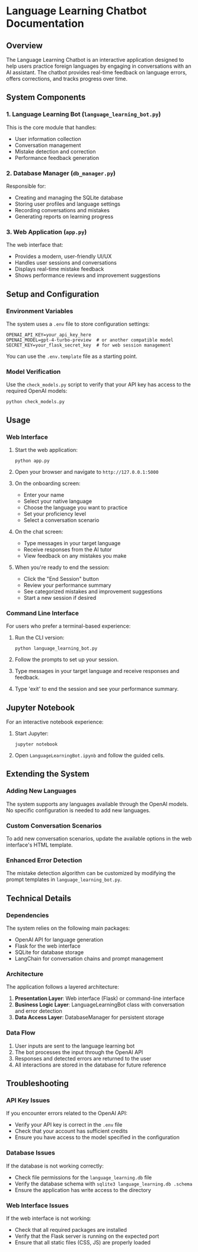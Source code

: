 # Language Learning Chatbot Documentation

## Overview

The Language Learning Chatbot is an interactive application designed to help users practice foreign languages by engaging in conversations with an AI assistant. The chatbot provides real-time feedback on language errors, offers corrections, and tracks progress over time.

## System Components

### 1. Language Learning Bot (`language_learning_bot.py`)

This is the core module that handles:
- User information collection
- Conversation management
- Mistake detection and correction
- Performance feedback generation

### 2. Database Manager (`db_manager.py`)

Responsible for:
- Creating and managing the SQLite database
- Storing user profiles and language settings
- Recording conversations and mistakes
- Generating reports on learning progress

### 3. Web Application (`app.py`)

The web interface that:
- Provides a modern, user-friendly UI/UX
- Handles user sessions and conversations
- Displays real-time mistake feedback
- Shows performance reviews and improvement suggestions

## Setup and Configuration

### Environment Variables

The system uses a `.env` file to store configuration settings:

```
OPENAI_API_KEY=your_api_key_here
OPENAI_MODEL=gpt-4-turbo-preview  # or another compatible model
SECRET_KEY=your_flask_secret_key  # for web session management
```

You can use the `.env.template` file as a starting point.

### Model Verification

Use the `check_models.py` script to verify that your API key has access to the required OpenAI models:

```
python check_models.py
```

## Usage

### Web Interface

1. Start the web application:
   ```
   python app.py
   ```

2. Open your browser and navigate to `http://127.0.0.1:5000`

3. On the onboarding screen:
   - Enter your name
   - Select your native language
   - Choose the language you want to practice
   - Set your proficiency level
   - Select a conversation scenario

4. On the chat screen:
   - Type messages in your target language
   - Receive responses from the AI tutor
   - View feedback on any mistakes you make

5. When you're ready to end the session:
   - Click the "End Session" button
   - Review your performance summary
   - See categorized mistakes and improvement suggestions
   - Start a new session if desired

### Command Line Interface

For users who prefer a terminal-based experience:

1. Run the CLI version:
   ```
   python language_learning_bot.py
   ```

2. Follow the prompts to set up your session.

3. Type messages in your target language and receive responses and feedback.

4. Type 'exit' to end the session and see your performance summary.

## Jupyter Notebook

For an interactive notebook experience:

1. Start Jupyter:
   ```
   jupyter notebook
   ```

2. Open `LanguageLearningBot.ipynb` and follow the guided cells.

## Extending the System

### Adding New Languages

The system supports any languages available through the OpenAI models. No specific configuration is needed to add new languages.

### Custom Conversation Scenarios

To add new conversation scenarios, update the available options in the web interface's HTML template.

### Enhanced Error Detection

The mistake detection algorithm can be customized by modifying the prompt templates in `language_learning_bot.py`.

## Technical Details

### Dependencies

The system relies on the following main packages:
- OpenAI API for language generation
- Flask for the web interface
- SQLite for database storage
- LangChain for conversation chains and prompt management

### Architecture

The application follows a layered architecture:
1. **Presentation Layer**: Web interface (Flask) or command-line interface
2. **Business Logic Layer**: LanguageLearningBot class with conversation and error detection
3. **Data Access Layer**: DatabaseManager for persistent storage

### Data Flow

1. User inputs are sent to the language learning bot
2. The bot processes the input through the OpenAI API
3. Responses and detected errors are returned to the user
4. All interactions are stored in the database for future reference

## Troubleshooting

### API Key Issues

If you encounter errors related to the OpenAI API:
- Verify your API key is correct in the `.env` file
- Check that your account has sufficient credits
- Ensure you have access to the model specified in the configuration

### Database Issues

If the database is not working correctly:
- Check file permissions for the `language_learning.db` file
- Verify the database schema with `sqlite3 language_learning.db .schema`
- Ensure the application has write access to the directory

### Web Interface Issues

If the web interface is not working:
- Check that all required packages are installed
- Verify that the Flask server is running on the expected port
- Ensure that all static files (CSS, JS) are properly loaded 